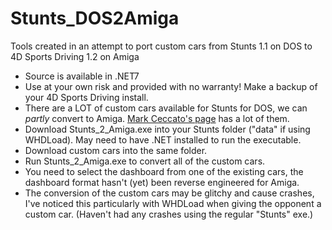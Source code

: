 # Stunts_DOS2Amiga
Tools created in an attempt to port custom cars from Stunts 1.1 on DOS to 4D Sports Driving 1.2 on Amiga

- Source is available in .NET7
- Use at your own risk and provided with no warranty! Make a backup of your 4D Sports Driving install.
- There are a LOT of custom cars available for Stunts for DOS, we can *partly* convert to Amiga. [Mark Ceccato's page](https://www.markceccato.com/) has a lot of them.
- Download Stunts_2_Amiga.exe into your Stunts folder ("data" if using WHDLoad). May need to have .NET installed to run the executable.
- Download custom cars into the same folder.
- Run Stunts_2_Amiga.exe to convert all of the custom cars.
- You need to select the dashboard from one of the existing cars, the dashboard format hasn't (yet) been reverse engineered for Amiga.
- The conversion of the custom cars may be glitchy and cause crashes, I've noticed this particularly with WHDLoad when giving the opponent a custom car. (Haven't had any crashes using the regular "Stunts" exe.)
